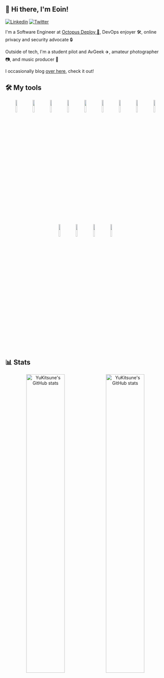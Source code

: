 ## 👋 Hi there, I'm Eoin!

[![Linkedin](https://img.shields.io/badge/-LinkedIn-blue?style=flat&logo=Linkedin&logoColor=white)](https://www.linkedin.com/in/eoinmoth/)
[![Twitter](https://img.shields.io/badge/-Twitter-blue?style=flat&color=489fea&logo=Twitter&logoColor=white)](https://www.twitter.com/YuKitsune256/)

I'm a Software Engineer at [Octopus Deploy 🐙](https://octopus.com), DevOps enjoyer 🛠, online privacy and security advocate 🔒

Outside of tech, I'm a student pilot and AvGeek ✈️, amateur photographer 📷, and music producer 🎹

I occasionally blog [over here](https://yukitsune.dev), check it out!

## 🛠 My tools

<div align="center">

  <!-- Images by https://www.vectorlogo.zone -->
  
  <img width="10%" src="https://www.vectorlogo.zone/logos/golang/golang-icon.svg" />
  <img width="10%" src="https://www.vectorlogo.zone/logos/dotnet/dotnet-icon.svg" />
  <img width="10%" src="https://www.vectorlogo.zone/logos/typescriptlang/typescriptlang-icon.svg" />
  <img width="10%" src="https://www.vectorlogo.zone/logos/reactjs/reactjs-icon.svg" />
  <img width="10%" src="https://www.vectorlogo.zone/logos/tailwindcss/tailwindcss-icon.svg" />
  <img width="10%" src="https://www.vectorlogo.zone/logos/postgresql/postgresql-icon.svg" />
  <img width="10%" src="https://www.vectorlogo.zone/logos/mongodb/mongodb-icon.svg" />
  <img width="10%" src="https://www.vectorlogo.zone/logos/docker/docker-official.svg" />
  <img width="10%" src="https://www.vectorlogo.zone/logos/kubernetes/kubernetes-icon.svg" />
  <img width="10%" src="https://www.vectorlogo.zone/logos/traefikio/traefikio-icon.svg" />
  <img width="10%" src="https://www.vectorlogo.zone/logos/helmsh/helmsh-icon.svg" />
  <img width="10%" src="https://www.vectorlogo.zone/logos/prometheusio/prometheusio-icon.svg" />
  <img width="10%" src="https://www.vectorlogo.zone/logos/grafana/grafana-icon.svg" />

</div>

## 📊 Stats
<!-- Stats by https://github.com/anuraghazra/github-readme-stats -->
<!-- Currently using my own fork while waiting for PRs to merge https://github.com/yukitsune/github-readme-stats -->

<div align="center">

  <img width="49%" alt="YuKitsune's GitHub stats" src="https://github-readme-stats-29369kqkm-yukitsune.vercel.app/api?username=YuKitsune&show_icons=true&include_all_commits=true&count_private=true&hide_border=true&hide_background=true&hide_title=true&line_height=25&text_color=#adbac7" />

  <!-- PR open for excluding archived repos: https://github.com/anuraghazra/github-readme-stats/pull/1653 -->
  
  <img width="49%" alt="YuKitsune's GitHub stats" src="https://github-readme-stats-29369kqkm-yukitsune.vercel.app/api/top-langs/?username=YuKitsune&layout=compact&exclude_archived=true&hide_border=true&hide_background=true&hide_title=true&text_color=#adbac7" />
  
</div>

